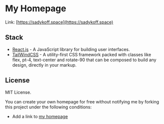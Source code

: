 # My Homepage

Link: [https://sadykoff.space](https://sadykoff.space)

## Stack

- [React.js](https://reactjs.org/) - A JavaScript library for building user interfaces.
- [TailWindCSS](https://tailwindcss.com/) - A utility-first CSS framework packed with classes like flex, pt-4, text-center and rotate-90 that can be composed to build any design, directly in your markup.

## License

MIT License.

You can create your own homepage for free without notifying me by forking this project under the following conditions:

- Add a link to [my homepage](https://sadykoff.space/)
